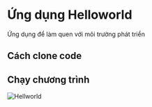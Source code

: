 # Ứng dụng Helloworld
Ứng dụng để làm quen với môi trường phát triển
## Cách clone code


## Chạy chương trình
![Hellworld](https://raw.githubusercontent.com/JavaEEClass/images/master/hellworld.png)